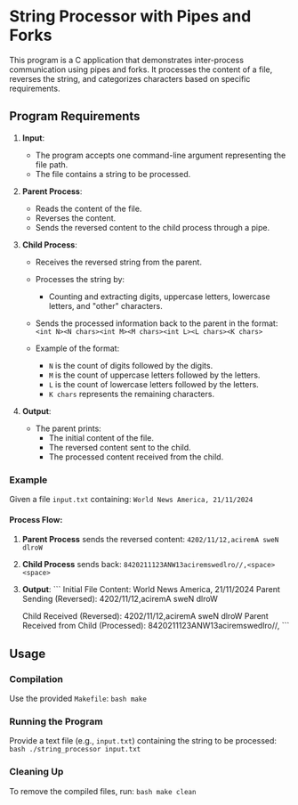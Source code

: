 # String Processor with Pipes and Forks

This program is a C application that demonstrates inter-process communication
using pipes and forks. It processes the content of a file, reverses the string,
and categorizes characters based on specific requirements.

## Program Requirements

1. **Input**:
   - The program accepts one command-line argument representing the file path.
   - The file contains a string to be processed.

2. **Parent Process**:
   - Reads the content of the file.
   - Reverses the content.
   - Sends the reversed content to the child process through a pipe.

3. **Child Process**:
   - Receives the reversed string from the parent.
   - Processes the string by:
     - Counting and extracting digits, uppercase letters, lowercase letters,
       and "other" characters.
   - Sends the processed information back to the parent in the format: ``` <int
     N><N chars><int M><M chars><int L><L chars><K chars> ```

   - Example of the format:
     - `N` is the count of digits followed by the digits.
     - `M` is the count of uppercase letters followed by the letters.
     - `L` is the count of lowercase letters followed by the letters.
     - `K chars` represents the remaining characters.

4. **Output**:
   - The parent prints:
     - The initial content of the file.
     - The reversed content sent to the child.
     - The processed content received from the child.

### Example

Given a file `input.txt` containing: ``` World News America, 21/11/2024 ```

#### Process Flow:

1. **Parent Process** sends the reversed content: ``` 4202/11/12,aciremA sweN
dlroW ```

2. **Child Process** sends back: ```
8420211123ANW13aciremswedlro//,<space><space> ```

3. **Output**: ``` Initial File Content: World News America, 21/11/2024 Parent
Sending (Reversed): 4202/11/12,aciremA sweN dlroW

   Child Received (Reversed): 4202/11/12,aciremA sweN dlroW Parent Received
   from Child (Processed): 8420211123ANW13aciremswedlro//,<space><space> ```

## Usage

### Compilation

Use the provided `Makefile`: ```bash make ```

### Running the Program

Provide a text file (e.g., `input.txt`) containing the string to be processed:
```bash ./string_processor input.txt ```

### Cleaning Up

To remove the compiled files, run: ```bash make clean ```
